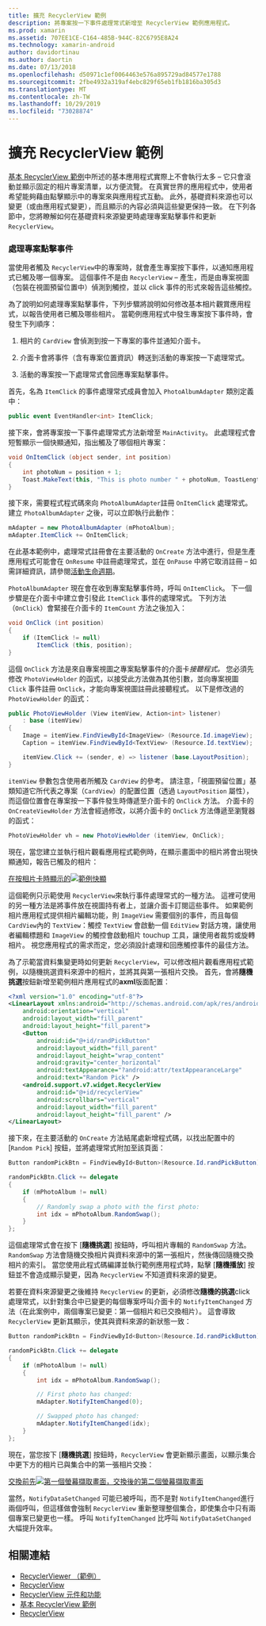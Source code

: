 ```yaml
---
title: 擴充 RecyclerView 範例
description: 將專案按一下事件處理常式新增至 RecyclerView 範例應用程式。
ms.prod: xamarin
ms.assetid: 707EE1CE-C164-485B-944C-82C6795E8A24
ms.technology: xamarin-android
author: davidortinau
ms.author: daortin
ms.date: 07/13/2018
ms.openlocfilehash: d50971c1ef0064463e576a895729ad84577e1788
ms.sourcegitcommit: 2fbe4932a319af4ebc829f65eb1fb1816ba305d3
ms.translationtype: MT
ms.contentlocale: zh-TW
ms.lasthandoff: 10/29/2019
ms.locfileid: "73028874"
---
```

# <a name="extending-the-recyclerview-example"></a>擴充 RecyclerView 範例

[基本 RecyclerView 範例](~/android/user-interface/layouts/recycler-view/recyclerview-example.md)中所述的基本應用程式實際上不會執行太多 &ndash; 它只會滾動並顯示固定的相片專案清單，以方便流覽。 在真實世界的應用程式中，使用者希望能夠藉由點擊顯示中的專案來與應用程式互動。 此外，基礎資料來源也可以變更（或由應用程式變更），而且顯示的內容必須與這些變更保持一致。 在下列各節中，您將瞭解如何在基礎資料來源變更時處理專案點擊事件和更新 `RecyclerView`。

### <a name="handling-item-click-events"></a>處理專案點擊事件

當使用者觸及 `RecyclerView`中的專案時，就會產生專案按下事件，以通知應用程式已觸及哪一個專案。 這個事件不是由 `RecyclerView` &ndash; 產生，而是由專案視圖（包裝在視圖預留位置中）偵測到觸控，並以 click 事件的形式來報告這些觸控。

為了說明如何處理專案點擊事件，下列步驟將說明如何修改基本相片觀賞應用程式，以報告使用者已觸及哪些相片。 當範例應用程式中發生專案按下事件時，會發生下列順序：

1. 相片的 `CardView` 會偵測到按一下專案的事件並通知介面卡。

2. 介面卡會將事件（含有專案位置資訊）轉送到活動的專案按一下處理常式。

3. 活動的專案按一下處理常式會回應專案點擊事件。

首先，名為 `ItemClick` 的事件處理常式成員會加入 `PhotoAlbumAdapter` 類別定義中：

```csharp
public event EventHandler<int> ItemClick;
```

接下來，會將專案按一下事件處理常式方法新增至 `MainActivity`。
此處理程式會短暫顯示一個快顯通知，指出觸及了哪個相片專案：

```csharp
void OnItemClick (object sender, int position)
{
    int photoNum = position + 1;
    Toast.MakeText(this, "This is photo number " + photoNum, ToastLength.Short).Show();
}

```

接下來，需要程式程式碼來向 `PhotoAlbumAdapter`註冊 `OnItemClick` 處理常式。 建立 `PhotoAlbumAdapter` 之後，可以立即執行此動作： 

```csharp
mAdapter = new PhotoAlbumAdapter (mPhotoAlbum);
mAdapter.ItemClick += OnItemClick;

```

在此基本範例中，處理常式註冊會在主要活動的 `OnCreate` 方法中進行，但是生產應用程式可能會在 `OnResume` 中註冊處理常式，並在 `OnPause` 中將它取消註冊 &ndash; 如需詳細資訊，請參閱[活動生命週期](~/android/app-fundamentals/activity-lifecycle/index.md)。

`PhotoAlbumAdapter` 現在會在收到專案點擊事件時，呼叫 `OnItemClick`。 下一個步驟是在介面卡中建立會引發此 `ItemClick` 事件的處理常式。 下列方法（`OnClick`）會緊接在介面卡的 `ItemCount` 方法之後加入：

```csharp
void OnClick (int position)
{
    if (ItemClick != null)
        ItemClick (this, position);
}
```

這個 `OnClick` 方法是來自專案視圖之專案點擊事件的介面卡*接聽程式。* 您必須先修改 `PhotoViewHolder` 的函式，以接受此方法做為其他引數，並向專案視圖 `Click` 事件註冊 `OnClick`，才能向專案視圖註冊此接聽程式。
以下是修改過的 `PhotoViewHolder` 的函式：

```csharp
public PhotoViewHolder (View itemView, Action<int> listener)
    : base (itemView)
{
    Image = itemView.FindViewById<ImageView> (Resource.Id.imageView);
    Caption = itemView.FindViewById<TextView> (Resource.Id.textView);

    itemView.Click += (sender, e) => listener (base.LayoutPosition);
}

```

`itemView` 參數包含使用者所觸及 `CardView` 的參考。 請注意，「視圖預留位置」基類知道它所代表之專案（`CardView`）的配置位置（透過 `LayoutPosition` 屬性），而這個位置會在專案按一下事件發生時傳遞至介面卡的 `OnClick` 方法。 介面卡的 `OnCreateViewHolder` 方法會經過修改，以將介面卡的 `OnClick` 方法傳遞至瀏覽器的函式：

```csharp
PhotoViewHolder vh = new PhotoViewHolder (itemView, OnClick);
```

現在，當您建立並執行相片觀看應用程式範例時，在顯示畫面中的相片將會出現快顯通知，報告已觸及的相片：

[在按相片卡時顯示的![範例快顯](extending-the-example-images/01-photo-selected-sml.png)](extending-the-example-images/01-photo-selected.png#lightbox)

這個範例只示範使用 `RecyclerView`來執行事件處理常式的一種方法。 這裡可使用的另一種方法是將事件放在視圖持有者上，並讓介面卡訂閱這些事件。 如果範例相片應用程式提供相片編輯功能，則 `ImageView` 需要個別的事件，而且每個 `CardView`內的 `TextView`：觸控 `TextView` 會啟動一個 `EditView` 對話方塊，讓使用者編輯標題和 `ImageView` 的觸控會啟動相片 touchup 工具，讓使用者裁剪或旋轉相片。 視您應用程式的需求而定，您必須設計處理和回應觸控事件的最佳方法。

為了示範當資料集變更時如何更新 `RecyclerView`，可以修改相片觀看應用程式範例，以隨機挑選資料來源中的相片，並將其與第一張相片交換。 首先，會將**隨機挑選**按鈕新增至範例相片應用程式的**axml**版面配置：

```xml
<?xml version="1.0" encoding="utf-8"?>
<LinearLayout xmlns:android="http://schemas.android.com/apk/res/android"
    android:orientation="vertical"
    android:layout_width="fill_parent"
    android:layout_height="fill_parent">
    <Button
        android:id="@+id/randPickButton"
        android:layout_width="fill_parent"
        android:layout_height="wrap_content"
        android:gravity="center_horizontal"
        android:textAppearance="?android:attr/textAppearanceLarge"
        android:text="Random Pick" />
    <android.support.v7.widget.RecyclerView
        android:id="@+id/recyclerView"
        android:scrollbars="vertical"
        android:layout_width="fill_parent"
        android:layout_height="fill_parent" />
</LinearLayout>
```

接下來，在主要活動的 `OnCreate` 方法結尾處新增程式碼，以找出配置中的 [`Random Pick`] 按鈕，並將處理常式附加至該頁面：

```csharp
Button randomPickBtn = FindViewById<Button>(Resource.Id.randPickButton);

randomPickBtn.Click += delegate
{
    if (mPhotoAlbum != null)
    {
        // Randomly swap a photo with the first photo:
        int idx = mPhotoAlbum.RandomSwap();
    }
};

```

這個處理常式會在按下 [**隨機挑選**] 按鈕時，呼叫相片專輯的 `RandomSwap` 方法。 `RandomSwap` 方法會隨機交換相片與資料來源中的第一張相片，然後傳回隨機交換相片的索引。 當您使用此程式碼編譯並執行範例應用程式時，點擊 [**隨機播放**] 按鈕並不會造成顯示變更，因為 `RecyclerView` 不知道資料來源的變更。

若要在資料來源變更之後維持 `RecyclerView` 的更新，必須修改**隨機的挑選**click 處理常式，以針對集合中已變更的每個專案呼叫介面卡的 `NotifyItemChanged` 方法（在此案例中，兩個專案已變更：第一個相片和已交換相片）。 這會導致 `RecyclerView` 更新其顯示，使其與資料來源的新狀態一致：

```csharp
Button randomPickBtn = FindViewById<Button>(Resource.Id.randPickButton);

randomPickBtn.Click += delegate
{
    if (mPhotoAlbum != null)
    {
        int idx = mPhotoAlbum.RandomSwap();

        // First photo has changed:
        mAdapter.NotifyItemChanged(0);

        // Swapped photo has changed:
        mAdapter.NotifyItemChanged(idx);
    }
};

```

現在，當您按下 [**隨機挑選**] 按鈕時，`RecyclerView` 會更新顯示畫面，以顯示集合中更下方的相片已與集合中的第一張相片交換：

[交換前先![第一個螢幕擷取畫面，交換後的第二個螢幕擷取畫面](extending-the-example-images/02-random-pick-sml.png)](extending-the-example-images/02-random-pick.png#lightbox)

當然，`NotifyDataSetChanged` 可能已被呼叫，而不是對 `NotifyItemChanged`進行兩個呼叫，但這樣做會強制 `RecyclerView` 重新整理整個集合，即使集合中只有兩個專案已變更也一樣。 呼叫 `NotifyItemChanged` 比呼叫 `NotifyDataSetChanged`大幅提升效率。

## <a name="related-links"></a>相關連結

- [RecyclerViewer （範例）](https://docs.microsoft.com/samples/xamarin/monodroid-samples/android50-recyclerviewer)
- [RecyclerView](~/android/user-interface/layouts/recycler-view/index.md)
- [RecyclerView 元件和功能](~/android/user-interface/layouts/recycler-view/parts-and-functionality.md)
- [基本 RecyclerView 範例](~/android/user-interface/layouts/recycler-view/recyclerview-example.md)
- [RecyclerView](https://developer.android.com/reference/android/support/v7/widget/RecyclerView.html)
